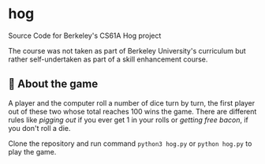 # hog
 Source Code for Berkeley's CS61A Hog project 

The course was not taken as part of Berkeley University's curriculum but rather self-undertaken as part of a skill enhancement course.

## 🎲 About the game
A player and the computer roll a number of dice turn by turn, the first player out of these two whose total reaches 100 wins the game. There are different rules like _pigging out_ if you ever get 1 in your rolls or _getting free bacon_, if you don't roll a die.

Clone the repository and run command ```python3 hog.py``` or ```python hog.py``` to play the game.
